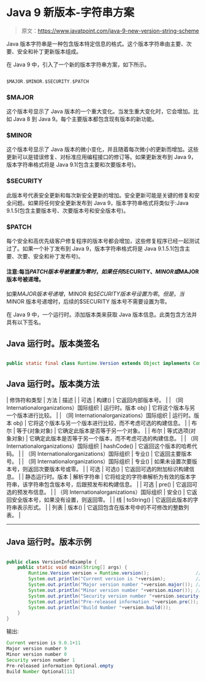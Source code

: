 # Java 9 新版本-字符串方案

> 原文：<https://www.javatpoint.com/java-9-new-version-string-scheme>

Java 版本字符串是一种包含版本特定信息的格式。这个版本字符串由主要、次要、安全和补丁更新版本组成。

在 Java 9 中，引入了一个新的版本字符串方案，如下所示。

```java

$MAJOR.$MINOR.$SECURITY.$PATCH

```

### $MAJOR

这个版本号显示了 Java 版本的一个重大变化。当发生重大变化时，它会增加。比如 Java 8 到 Java 9。每个主要版本都包含现有版本的新功能。

### $MINOR

这个版本号显示了 Java 版本的微小变化，并且随着每次微小的更新而增加。这些更新可以是错误修复、对标准应用编程接口的修订等。如果更新发布到 Java 9，版本字符串格式将是 Java 9.1(包含主要和次要版本号)。

### $SECURITY

此版本号代表安全更新和每次新安全更新的增加。安全更新可能是关键的修复和安全问题。如果将任何安全更新发布到 Java 9，版本字符串格式将类似于:Java 9.1.5(包含主要版本号、次要版本号和安全版本号)。

### $PATCH

每个安全和高优先级客户修复程序的版本号都会增加，这些修复程序已经一起测试过了。如果一个补丁发布到 Java 9，版本字符串格式将是 Java 9.1.5.1(包含主要、次要、安全和补丁发布号)。

#### 注意:每当$PATCH 版本号被重置为零时，如果任何$SECURITY、$MINOR 或$MAJOR 版本号被递增。

如果$MAJOR 版本号递增，$MINOR 和$SECURITY 版本号设置为零。但是，当$MINOR 版本号递增时，后续的$SECURITY 版本号不需要设置为零。

在 Java 9 中，一个运行时。添加版本类来获取 Java 版本信息。此类包含方法并具有以下签名。

## Java 运行时。版本类签名

```java

public static final class Runtime.Version extends Object implements Comparable<Runtime.Version>

```

## Java 运行时。版本类方法

| 修饰符和类型 | 方法 | 描述 |
| 可选 | 构建() | 它返回内部版本号。 |
| （同 Internationalorganizations）国际组织 | 运行时。版本 obj) | 它将这个版本与另一个版本进行比较。 |
| （同 Internationalorganizations）国际组织 | 运行时。版本 obj) | 它将这个版本与另一个版本进行比较，而不考虑可选的构建信息。 |
| 布尔 | 等于(对象对象) | 它确定此版本是否等于另一个对象。 |
| 布尔 | 等式选项(对象对象) | 它确定此版本是否等于另一个版本，而不考虑可选的构建信息。 |
| （同 Internationalorganizations）国际组织 | hashCode() | 它返回这个版本的哈希代码。 |
| （同 Internationalorganizations）国际组织 | 专业() | 它返回主要版本号。 |
| （同 Internationalorganizations）国际组织 | 专业() | 如果未设置次要版本号，则返回次要版本号或零。 |
| 可选 | 可选() | 它返回可选的附加标识构建信息。 |
| 静态运行时。版本 | 解析字符串 | 它将给定的字符串解析为有效的版本字符串，该字符串包含版本号，后跟预发布和构建信息。 |
| 可选 | pre() | 它返回可选的预发布信息。 |
| （同 Internationalorganizations）国际组织 | 安全() | 它返回安全版本号，如果没有设置，则返回零。 |
| 线 | toString() | 它返回此版本的字符串表示形式。 |
| 列表 | 版本() | 它返回包含在版本号中的不可修改的整数列表。 |

* * *

## Java 运行时。版本示例

```java

public class VersionInfoExample {
	public static void main(String[] args) {
		Runtime.Version version = Runtime.version(); 			     // Getting runtime version instance
		System.out.println("Current version is "+version);  		 // Getting current Java version
		System.out.println("Major version number "+version.major()); // Getting major version number
		System.out.println("Minor version number "+version.minor()); // Getting minor version number
		System.out.println("Security version number "+version.security()); 	// Getting security version number
		System.out.println("Pre-released information "+version.pre()); 		// Getting pre-release version information
		System.out.println("Build Number "+version.build()); 				// Getting Optional build number
	}
}

```

输出:

```java
Current version is 9.0.1+11
Major version number 9
Minor version number 0
Security version number 1
Pre-released information Optional.empty
Build Number Optional[11]

```